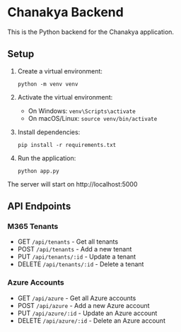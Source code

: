 
# Chanakya Backend

This is the Python backend for the Chanakya application.

## Setup

1. Create a virtual environment:
   ```
   python -m venv venv
   ```

2. Activate the virtual environment:
   - On Windows: `venv\Scripts\activate`
   - On macOS/Linux: `source venv/bin/activate`

3. Install dependencies:
   ```
   pip install -r requirements.txt
   ```

4. Run the application:
   ```
   python app.py
   ```

The server will start on http://localhost:5000

## API Endpoints

### M365 Tenants
- GET `/api/tenants` - Get all tenants
- POST `/api/tenants` - Add a new tenant
- PUT `/api/tenants/:id` - Update a tenant
- DELETE `/api/tenants/:id` - Delete a tenant

### Azure Accounts
- GET `/api/azure` - Get all Azure accounts
- POST `/api/azure` - Add a new Azure account
- PUT `/api/azure/:id` - Update an Azure account
- DELETE `/api/azure/:id` - Delete an Azure account
